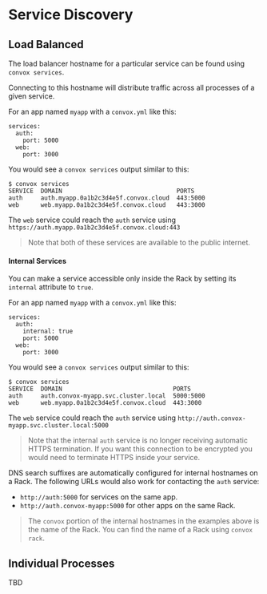 # Service Discovery

## Load Balanced

The load balancer hostname for a particular service can be found using `convox services`.

Connecting to this hostname will distribute traffic across all processes of a given service.

For an app named `myapp` with a `convox.yml` like this:

    services:
      auth:
        port: 5000
      web:
        port: 3000

You would see a `convox services` output similar to this:

    $ convox services
    SERVICE  DOMAIN                                PORTS
    auth     auth.myapp.0a1b2c3d4e5f.convox.cloud  443:5000
    web      web.myapp.0a1b2c3d4e5f.convox.cloud   443:3000

The `web` service could reach the `auth` service using `https://auth.myapp.0a1b2c3d4e5f.convox.cloud:443`

> Note that both of these services are available to the public internet.

#### Internal Services

You can make a service accessible only inside the Rack by setting its `internal` attribute to `true`.

For an app named `myapp` with a `convox.yml` like this:

    services:
      auth:
        internal: true
        port: 5000
      web:
        port: 3000

You would see a `convox services` output similar to this:

    $ convox services
    SERVICE  DOMAIN                               PORTS
    auth     auth.convox-myapp.svc.cluster.local  5000:5000
    web      web.myapp.0a1b2c3d4e5f.convox.cloud  443:3000

The `web` service could reach the `auth` service using `http://auth.convox-myapp.svc.cluster.local:5000`

> Note that the internal `auth` service is no longer receiving automatic HTTPS termination. If you want this
> connection to be encrypted you would need to terminate HTTPS inside your service.

DNS search suffixes are automatically configured for internal hostnames on a Rack. The following URLs would
also work for contacting the `auth` service:

* `http://auth:5000` for services on the same app.
* `http://auth.convox-myapp:5000` for other apps on the same Rack.

> The `convox` portion of the internal hostnames in the examples above is the name of the Rack.
> You can find the name of a Rack using `convox rack`.

## Individual Processes

TBD